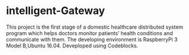 # intelligent-Gateway
This project is the first stage of a domestic healthcare distributed system program which helps doctors monitor patients’ health  conditions and communicate with them.
The developing environment is RaspberryPi 3 Model B,Ubuntu 16.04. Deveploped using Codeblocks.
